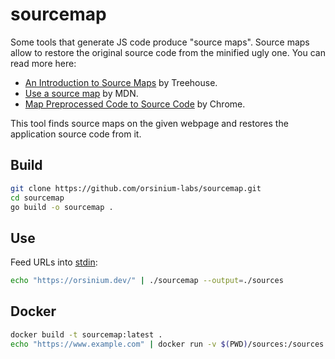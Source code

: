 # sourcemap

Some tools that generate JS code produce "source maps". Source maps allow to restore the original source code from the minified ugly one. You can read more here:

+ [An Introduction to Source Maps](https://blog.teamtreehouse.com/introduction-source-maps) by Treehouse.
+ [Use a source map](https://developer.mozilla.org/en-US/docs/Tools/Debugger/How_to/Use_a_source_map) by MDN.
+ [Map Preprocessed Code to Source Code](https://developer.chrome.com/docs/devtools/javascript/source-maps/) by Chrome.

This tool finds source maps on the given webpage and restores the application source code from it.

## Build

```bash
git clone https://github.com/orsinium-labs/sourcemap.git
cd sourcemap
go build -o sourcemap .
```

## Use

Feed URLs into [stdin](https://en.wikipedia.org/wiki/Standard_streams#Standard_input_(stdin)):

```bash
echo "https://orsinium.dev/" | ./sourcemap --output=./sources
```

## Docker

```bash
docker build -t sourcemap:latest .
echo "https://www.example.com" | docker run -v $(PWD)/sources:/sources -i --rm sourcemap:latest
``` 